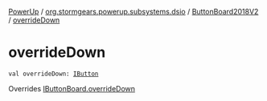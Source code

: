[PowerUp](../../index.md) / [org.stormgears.powerup.subsystems.dsio](../index.md) / [ButtonBoard2018V2](index.md) / [overrideDown](./override-down.md)

# overrideDown

`val overrideDown: `[`IButton`](../../org.stormgears.utils.dsio/-i-button/index.md)

Overrides [IButtonBoard.overrideDown](../-i-button-board/override-down.md)

